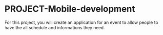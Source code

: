 # PROJECT-Mobile-development
For this project, you will create an application for an event to allow people to have the all schedule and informations they need. 
